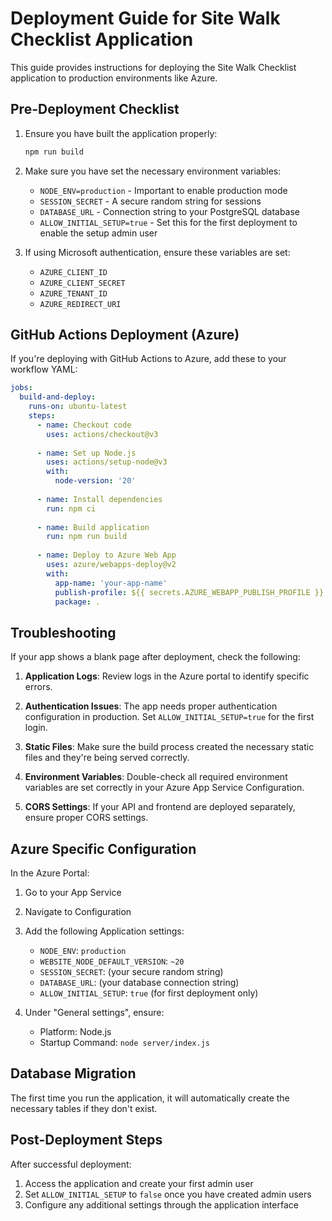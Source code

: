 # Deployment Guide for Site Walk Checklist Application

This guide provides instructions for deploying the Site Walk Checklist application to production environments like Azure.

## Pre-Deployment Checklist

1. Ensure you have built the application properly:
   ```bash
   npm run build
   ```

2. Make sure you have set the necessary environment variables:
   - `NODE_ENV=production` - Important to enable production mode
   - `SESSION_SECRET` - A secure random string for sessions
   - `DATABASE_URL` - Connection string to your PostgreSQL database
   - `ALLOW_INITIAL_SETUP=true` - Set this for the first deployment to enable the setup admin user

3. If using Microsoft authentication, ensure these variables are set:
   - `AZURE_CLIENT_ID`
   - `AZURE_CLIENT_SECRET` 
   - `AZURE_TENANT_ID`
   - `AZURE_REDIRECT_URI`

## GitHub Actions Deployment (Azure)

If you're deploying with GitHub Actions to Azure, add these to your workflow YAML:

```yaml
jobs:
  build-and-deploy:
    runs-on: ubuntu-latest
    steps:
      - name: Checkout code
        uses: actions/checkout@v3
        
      - name: Set up Node.js
        uses: actions/setup-node@v3
        with:
          node-version: '20'
          
      - name: Install dependencies
        run: npm ci
        
      - name: Build application
        run: npm run build
        
      - name: Deploy to Azure Web App
        uses: azure/webapps-deploy@v2
        with:
          app-name: 'your-app-name'
          publish-profile: ${{ secrets.AZURE_WEBAPP_PUBLISH_PROFILE }}
          package: .
```

## Troubleshooting

If your app shows a blank page after deployment, check the following:

1. **Application Logs**: Review logs in the Azure portal to identify specific errors.

2. **Authentication Issues**: The app needs proper authentication configuration in production. Set `ALLOW_INITIAL_SETUP=true` for the first login.

3. **Static Files**: Make sure the build process created the necessary static files and they're being served correctly.

4. **Environment Variables**: Double-check all required environment variables are set correctly in your Azure App Service Configuration.

5. **CORS Settings**: If your API and frontend are deployed separately, ensure proper CORS settings.

## Azure Specific Configuration

In the Azure Portal:

1. Go to your App Service
2. Navigate to Configuration
3. Add the following Application settings:
   - `NODE_ENV`: `production`
   - `WEBSITE_NODE_DEFAULT_VERSION`: `~20`
   - `SESSION_SECRET`: (your secure random string)
   - `DATABASE_URL`: (your database connection string)
   - `ALLOW_INITIAL_SETUP`: `true` (for first deployment only)

4. Under "General settings", ensure:
   - Platform: Node.js
   - Startup Command: `node server/index.js`

## Database Migration

The first time you run the application, it will automatically create the necessary tables if they don't exist.

## Post-Deployment Steps

After successful deployment:

1. Access the application and create your first admin user
2. Set `ALLOW_INITIAL_SETUP` to `false` once you have created admin users
3. Configure any additional settings through the application interface
